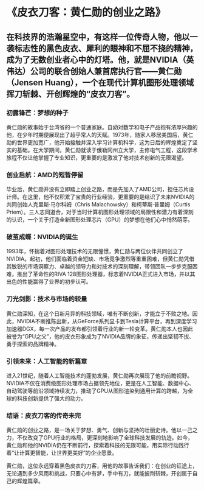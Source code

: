 # 《皮衣刀客：黄仁勋的创业之路》

## 在科技界的浩瀚星空中，有这样一位传奇人物，他以一袭标志性的黑色皮衣、犀利的眼神和不屈不挠的精神，成为了无数创业者心中的灯塔。他，就是NVIDIA（英伟达）公司的联合创始人兼首席执行官——黄仁勋（Jensen Huang），一个在现代计算机图形处理领域挥刀斩棘、开创辉煌的“皮衣刀客”。

### 初露锋芒：梦想的种子

黄仁勋的故事始于台湾省的一个普通家庭。自幼对数学和电子产品抱有浓厚兴趣的他，在少年时期便展现出了超乎常人的天赋。1973年，随家人移居美国后，黄仁勋的世界更加宽广，他开始接触并深入学习计算机科学，这为日后的辉煌奠定了坚实的基础。在大学期间，黄仁勋就读于俄勒冈州立大学，主修电气工程，这段学术旅程不仅让他掌握了专业知识，更重要的是激发了他对技术创新的无限渴望。

### 创业启航：AMD的短暂停留

毕业后，黄仁勋并没有立即踏上创业之路，而是先加入了AMD公司，担任芯片设计师。在这里，他不仅积累了宝贵的行业经验，更重要的是结识了未来NVIDIA的共同创始人克里斯·马尔科姆（Chris Malachowsky）和柯蒂斯·普里姆（Curtis Priem）。三人志同道合，对于当时计算机图形处理领域的局限性和潜力有着深刻的认识，一个关于打造全新图形处理芯片（GPU）的梦想在他们心中悄然萌芽。

### 破茧成蝶：NVIDIA的诞生

1993年，怀揣着对图形处理技术的无限憧憬，黄仁勋与两位伙伴共同创立了NVIDIA。起初，他们面临着资金短缺、市场竞争激烈等重重困难，但黄仁勋凭借其敏锐的市场洞察力、卓越的领导力和对技术的深刻理解，带领团队一步步克服困难，推出了革命性的RIVA 128图形处理器，标志着NVIDIA正式进入市场，并以其出色的性能赢得了业界的初步认可。

### 刀光剑影：技术与市场的较量

黄仁勋深知，在这个日新月异的科技领域，唯有不断创新，才能立于不败之地。因此，NVIDIA不断推陈出新，从GeForce系列显卡到Tesla计算平台，再到深度学习加速器DGX，每一次产品的发布都引领着行业的新一轮变革。黄仁勋本人也因此被誉为“GPU之父”，他的皮衣形象成为了NVIDIA品牌的象征，传递出坚韧不拔、勇于探索的品牌精神。

### 引领未来：人工智能的新篇章

进入21世纪，随着人工智能技术的蓬勃发展，黄仁勋再次展现了他的前瞻视野。NVIDIA不仅在消费级图形处理市场占据领先地位，更是在人工智能、数据中心、自动驾驶等前沿领域持续发力，推动了GPU从图形渲染到通用计算的跨越，为全球的科技创新提供了强大的动力。

### 结语：皮衣刀客的传奇未完

黄仁勋的创业之路，是一场关于梦想、勇气、创新与坚持的壮丽史诗。他以一己之力，不仅改变了GPU行业的格局，更深刻地影响了全球科技发展的轨迹。如今，黄仁勋和他的NVIDIA仍在不断前行，探索着科技的无限可能，用实际行动践行着“让计算更智能，让世界更美好”的企业愿景。

黄仁勋，这位永远穿着黑色皮衣的刀客，用他的故事告诉我们：在创业的征途上，无论遇到多少风雨和挑战，只要心中有梦，手中有刀，就能披荆斩棘，开创属于自己的辉煌篇章。